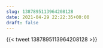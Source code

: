 ```yaml
---
slug: 1387895113964208128
date: 2021-04-29 22:22:35+00:00
draft: false
---
```


{{< tweet 1387895113964208128 >}}
